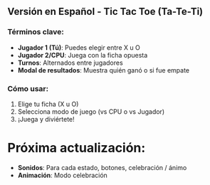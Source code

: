 ## Versión en Español - Tic Tac Toe (Ta-Te-Ti)

### Términos clave:
- **Jugador 1 (Tú)**: Puedes elegir entre X u O
- **Jugador 2/CPU**: Juega con la ficha opuesta
- **Turnos**: Alternados entre jugadores
- **Modal de resultados**: Muestra quién ganó o si fue empate

### Cómo usar:
1. Elige tu ficha (X u O)
2. Selecciona modo de juego (vs CPU o vs Jugador)
3. ¡Juega y diviértete!

# Próxima actualización:
- **Sonidos**: Para cada estado, botones, celebración / ánimo
- **Animación**: Modo celebración